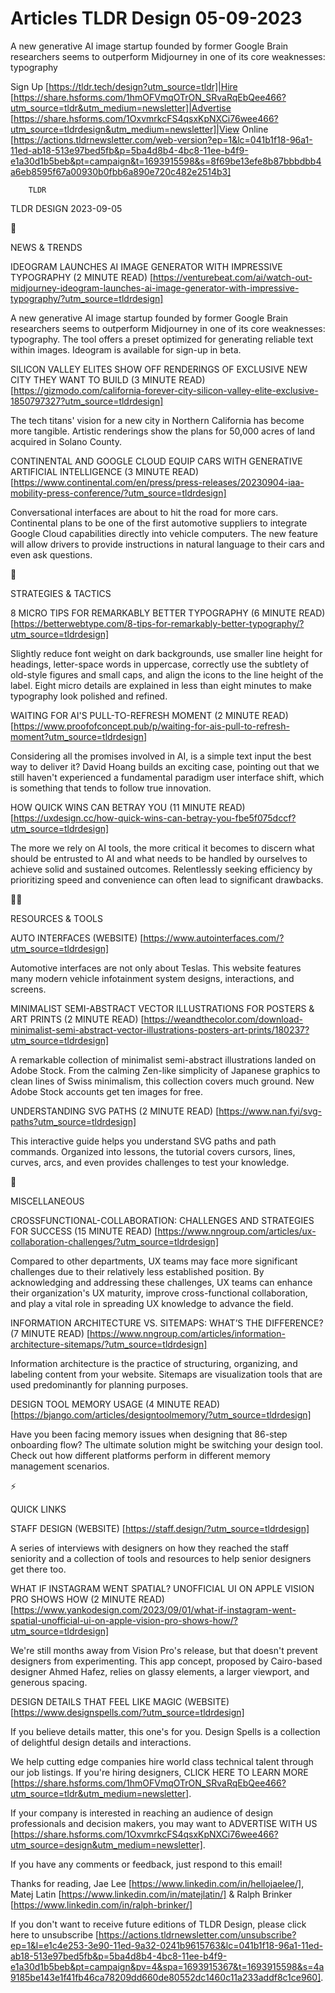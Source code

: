 # Articles TLDR Design 05-09-2023

A new generative AI image startup founded by former Google Brain
researchers seems to outperform Midjourney in one of its core
weaknesses: typography  

Sign Up [https://tldr.tech/design?utm_source=tldr]|Hire
[https://share.hsforms.com/1hmOFVmqOTrON_SRvaRqEbQee466?utm_source=tldr&utm_medium=newsletter]|Advertise
[https://share.hsforms.com/1OxvmrkcFS4qsxKpNXCi76wee466?utm_source=tldrdesign&utm_medium=newsletter]|View
Online
[https://actions.tldrnewsletter.com/web-version?ep=1&lc=041b1f18-96a1-11ed-ab18-513e97bed5fb&p=5ba4d8b4-4bc8-11ee-b4f9-e1a30d1b5beb&pt=campaign&t=1693915598&s=8f69be13efe8b87bbbdbb4a6eb8595f67a00930b0fbb6a890e720c482e2514b3]


		TLDR 

TLDR DESIGN 2023-09-05

📱 

NEWS & TRENDS

IDEOGRAM LAUNCHES AI IMAGE GENERATOR WITH IMPRESSIVE TYPOGRAPHY (2
MINUTE READ)
[https://venturebeat.com/ai/watch-out-midjourney-ideogram-launches-ai-image-generator-with-impressive-typography/?utm_source=tldrdesign]

A new generative AI image startup founded by former Google Brain
researchers seems to outperform Midjourney in one of its core
weaknesses: typography. The tool offers a preset optimized for
generating reliable text within images. Ideogram is available for
sign-up in beta. 

SILICON VALLEY ELITES SHOW OFF RENDERINGS OF EXCLUSIVE NEW CITY THEY
WANT TO BUILD (3 MINUTE READ)
[https://gizmodo.com/california-forever-city-silicon-valley-elite-exclusive-1850797327?utm_source=tldrdesign]

The tech titans' vision for a new city in Northern California has
become more tangible. Artistic renderings show the plans for 50,000
acres of land acquired in Solano County. 

CONTINENTAL AND GOOGLE CLOUD EQUIP CARS WITH GENERATIVE ARTIFICIAL
INTELLIGENCE (3 MINUTE READ)
[https://www.continental.com/en/press/press-releases/20230904-iaa-mobility-press-conference/?utm_source=tldrdesign]

Conversational interfaces are about to hit the road for more cars.
Continental plans to be one of the first automotive suppliers to
integrate Google Cloud capabilities directly into vehicle computers.
The new feature will allow drivers to provide instructions in natural
language to their cars and even ask questions. 

🚀 

STRATEGIES & TACTICS

8 MICRO TIPS FOR REMARKABLY BETTER TYPOGRAPHY (6 MINUTE READ)
[https://betterwebtype.com/8-tips-for-remarkably-better-typography/?utm_source=tldrdesign]

Slightly reduce font weight on dark backgrounds, use smaller line
height for headings, letter-space words in uppercase, correctly use
the subtlety of old-style figures and small caps, and align the icons
to the line height of the label. Eight micro details are explained in
less than eight minutes to make typography look polished and refined. 

WAITING FOR AI'S PULL-TO-REFRESH MOMENT (2 MINUTE READ)
[https://www.proofofconcept.pub/p/waiting-for-ais-pull-to-refresh-moment?utm_source=tldrdesign]

Considering all the promises involved in AI, is a simple text input
the best way to deliver it? David Hoang builds an exciting case,
pointing out that we still haven't experienced a fundamental paradigm
user interface shift, which is something that tends to follow true
innovation. 

HOW QUICK WINS CAN BETRAY YOU (11 MINUTE READ)
[https://uxdesign.cc/how-quick-wins-can-betray-you-fbe5f075dccf?utm_source=tldrdesign]

The more we rely on AI tools, the more critical it becomes to discern
what should be entrusted to AI and what needs to be handled by
ourselves to achieve solid and sustained outcomes. Relentlessly
seeking efficiency by prioritizing speed and convenience can often
lead to significant drawbacks. 

🧑‍💻 

RESOURCES & TOOLS

AUTO INTERFACES (WEBSITE)
[https://www.autointerfaces.com/?utm_source=tldrdesign]

Automotive interfaces are not only about Teslas. This website features
many modern vehicle infotainment system designs, interactions, and
screens. 

MINIMALIST SEMI-ABSTRACT VECTOR ILLUSTRATIONS FOR POSTERS & ART PRINTS
(2 MINUTE READ)
[https://weandthecolor.com/download-minimalist-semi-abstract-vector-illustrations-posters-art-prints/180237?utm_source=tldrdesign]

A remarkable collection of minimalist semi-abstract illustrations
landed on Adobe Stock. From the calming Zen-like simplicity of
Japanese graphics to clean lines of Swiss minimalism, this collection
covers much ground. New Adobe Stock accounts get ten images for free. 

UNDERSTANDING SVG PATHS (2 MINUTE READ)
[https://www.nan.fyi/svg-paths?utm_source=tldrdesign]

This interactive guide helps you understand SVG paths and path
commands. Organized into lessons, the tutorial covers cursors, lines,
curves, arcs, and even provides challenges to test your knowledge. 

🎁 

MISCELLANEOUS

CROSSFUNCTIONAL-COLLABORATION: CHALLENGES AND STRATEGIES FOR SUCCESS
(15 MINUTE READ)
[https://www.nngroup.com/articles/ux-collaboration-challenges/?utm_source=tldrdesign]

Compared to other departments, UX teams may face more significant
challenges due to their relatively less established position. By
acknowledging and addressing these challenges, UX teams can enhance
their organization's UX maturity, improve cross-functional
collaboration, and play a vital role in spreading UX knowledge to
advance the field. 

INFORMATION ARCHITECTURE VS. SITEMAPS: WHAT’S THE DIFFERENCE? (7
MINUTE READ)
[https://www.nngroup.com/articles/information-architecture-sitemaps/?utm_source=tldrdesign]

Information architecture is the practice of structuring, organizing,
and labeling content from your website. Sitemaps are visualization
tools that are used predominantly for planning purposes. 

DESIGN TOOL MEMORY USAGE (4 MINUTE READ)
[https://bjango.com/articles/designtoolmemory/?utm_source=tldrdesign]

Have you been facing memory issues when designing that 86-step
onboarding flow? The ultimate solution might be switching your design
tool. Check out how different platforms perform in different memory
management scenarios. 

⚡ 

QUICK LINKS

STAFF DESIGN (WEBSITE) [https://staff.design/?utm_source=tldrdesign]

A series of interviews with designers on how they reached the staff
seniority and a collection of tools and resources to help senior
designers get there too. 

WHAT IF INSTAGRAM WENT SPATIAL? UNOFFICIAL UI ON APPLE VISION PRO
SHOWS HOW (2 MINUTE READ)
[https://www.yankodesign.com/2023/09/01/what-if-instagram-went-spatial-unofficial-ui-on-apple-vision-pro-shows-how/?utm_source=tldrdesign]

We're still months away from Vision Pro's release, but that doesn't
prevent designers from experimenting. This app concept, proposed by
Cairo-based designer Ahmed Hafez, relies on glassy elements, a larger
viewport, and generous spacing. 

DESIGN DETAILS THAT FEEL LIKE MAGIC (WEBSITE)
[https://www.designspells.com/?utm_source=tldrdesign]

If you believe details matter, this one's for you. Design Spells is a
collection of delightful design details and interactions. 

 We help cutting edge companies hire world class technical talent
through our job listings. If you're hiring designers, CLICK HERE TO
LEARN MORE
[https://share.hsforms.com/1hmOFVmqOTrON_SRvaRqEbQee466?utm_source=tldr&utm_medium=newsletter].


If your company is interested in reaching an audience of design
professionals and decision makers, you may want to ADVERTISE WITH US
[https://share.hsforms.com/1OxvmrkcFS4qsxKpNXCi76wee466?utm_source=design&utm_medium=newsletter].


If you have any comments or feedback, just respond to this email! 

Thanks for reading, 
Jae Lee [https://www.linkedin.com/in/hellojaelee/], Matej Latin
[https://www.linkedin.com/in/matejlatin/] & Ralph Brinker
[https://www.linkedin.com/in/ralph-brinker/] 

If you don't want to receive future editions of TLDR Design,
please click here to unsubscribe
[https://actions.tldrnewsletter.com/unsubscribe?ep=1&l=e1c4e253-3e90-11ed-9a32-0241b9615763&lc=041b1f18-96a1-11ed-ab18-513e97bed5fb&p=5ba4d8b4-4bc8-11ee-b4f9-e1a30d1b5beb&pt=campaign&pv=4&spa=1693915367&t=1693915598&s=4a9185be143e1f41fb46ca78209dd660de80552dc1460c11a233addf8c1ce960].